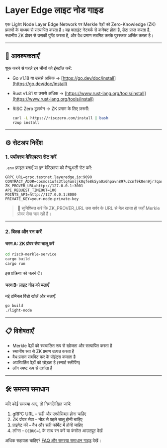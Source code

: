 # Layer Edge लाइट नोड गाइड

एक Light Node Layer Edge Network पर Merkle पेड़ों को Zero-Knowledge (ZK) प्रमाणों के माध्यम से सत्यापित करता है। यह क्लाइंट नेटवर्क से कनेक्ट होता है, डेटा प्राप्त करता है, स्थानीय ZK प्रोवर से उसकी पुष्टि करता है, और वैध प्रमाण सबमिट करके पुरस्कार अर्जित करता है।

---

## 🔧 आवश्यकताएँ

शुरू करने से पहले इन चीजों को इंस्टॉल करें:

* Go v1.18 या उससे अधिक → [https://go.dev/doc/install](https://go.dev/doc/install)
* Rust v1.81 या उससे अधिक → [https://www.rust-lang.org/tools/install](https://www.rust-lang.org/tools/install)
* RISC Zero टूलचेन → ZK प्रमाण के लिए ज़रूरी:

  ```bash
  curl -L https://risczero.com/install | bash
  rzup install
  ```

---

## ⚙️ सेटअप निर्देश

### 1. पर्यावरण वेरिएबल्स सेट करें

`.env` फ़ाइल बनाएँ या इन वैरिएबल्स को मैन्युअली सेट करें:

```env
GRPC_URL=grpc.testnet.layeredge.io:9090
CONTRACT_ADDR=cosmos1ufs3tlq4umljk0qfe8k5ya0x6hpavn897u2cnf9k0en9jr7qarqqt56709
ZK_PROVER_URL=http://127.0.0.1:3001
API_REQUEST_TIMEOUT=100
POINTS_API=http://127.0.0.1:8080
PRIVATE_KEY=your-node-private-key
```

> 📌 सुनिश्चित करें कि ZK\_PROVER\_URL उस सर्वर के URL से मेल खाता हो जहाँ Merkle प्रोवर सेवा चल रही है।

---

### 2. बिल्ड और रन करें

#### चरण A: ZK प्रोवर सेवा चालू करें

```bash
cd risc0-merkle-service
cargo build
cargo run
```

इस प्रक्रिया को चलने दें।

#### चरण B: लाइट नोड को चलाएँ

नई टर्मिनल विंडो खोलें और चलाएँ:

```bash
go build
./light-node
```

---

## 📋 विशेषताएँ

* Merkle पेड़ों को स्वचालित रूप से खोजता और सत्यापित करता है
* स्थानीय रूप से ZK प्रमाण उत्पन्न करता है
* वैध प्रमाण सबमिट कर के पॉइंट्स कमाता है
* अपरिवर्तित पेड़ों को छोड़ता है (स्मार्ट स्लीपिंग)
* लॉग स्पष्ट रूप से दर्शाता है

---

## 🛠 समस्या समाधान

यदि कोई समस्या आए, तो निम्नलिखित जांचें:

1. gRPC URL – सही और एक्सेसिबल होना चाहिए
2. ZK प्रोवर सेवा – नोड से पहले चालू होनी चाहिए
3. प्राइवेट की – वैध और सही फॉर्मेट में होनी चाहिए
4. लॉग्स – `DEBUG=1` के साथ रन करें या कंसोल आउटपुट देखें

अधिक सहायता चाहिए? [FAQ और समस्या समाधान गाइड](https://docs.layeredge.io/introduction/developer-guide/run-a-node/faq-and-troubleshooting-guide) देखें।

